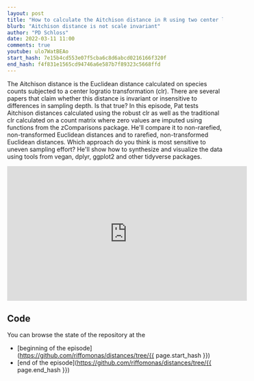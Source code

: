 ```yaml
---
layout: post
title: "How to calculate the Aitchison distance in R using two center logratio transformations (CC194)"
blurb: "Aitchison distance is not scale invariant"
author: "PD Schloss"
date: 2022-03-11 11:00
comments: true
youtube: ulo7WatBEAo
start_hash: 7e15b4cd553e07f5cba6c8d6abcd0216166f320f
end_hash: f4f831e1565cd94746a6e587b7f89323c5668ffd
---
```


The Aitchison distance is the Euclidean distance calculated on species counts subjected to a center logratio transformation (clr). There are several papers that claim whether this distance is invariant or insensitive to differences in sampling depth. Is that true? In this episode, Pat tests Aitchison distances calculated using the robust clr as well as the traditional clr calculated on a count matrix where zero values are imputed using functions from the zComparisons package. He'll compare it to non-rarefied, non-transformed Euclidean distances and to rarefied, non-transformed Euclidean distances. Which approach do you think is most sensitive to uneven sampling effort? He'll show how to synthesize and visualize the data using tools from vegan, dplyr, ggplot2 and other tidyverse packages.


<iframe style="margin: 0 auto;display:block;" width="560" height="315" src="https://www.youtube.com/embed/{{ page.youtube }}" frameborder="0" allow="accelerometer; autoplay; encrypted-media; gyroscope; picture-in-picture" allowfullscreen></iframe>


## Code

You can browse the state of the repository at the
* [beginning of the episode](https://github.com/riffomonas/distances/tree/{{ page.start_hash }})
* [end of the episode](https://github.com/riffomonas/distances/tree/{{ page.end_hash }})
